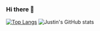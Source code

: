 ### Hi there 👋

<!--
**jgoshorn/jgoshorn** is a ✨ _special_ ✨ repository because its `README.md` (this file) appears on your GitHub profile.

Here are some ideas to get you started:

- 🔭 I’m currently working on ...
- 🌱 I’m currently learning ...
- 👯 I’m looking to collaborate on ...
- 🤔 I’m looking for help with ...
- 💬 Ask me about ...
- 📫 How to reach me: ...
- 😄 Pronouns: ...
- ⚡ Fun fact: ...
-->

[![Top Langs](https://github-readme-stats.vercel.app/api/top-langs/?username=jgoshorn&langs_count=5&theme=aura_dark)](https://github.com/jgoshorn/github-readme-stats)
![Justin's GitHub stats](https://github-readme-stats.vercel.app/api?username=jgoshorn&theme=aura_dark&show_icons=true)

